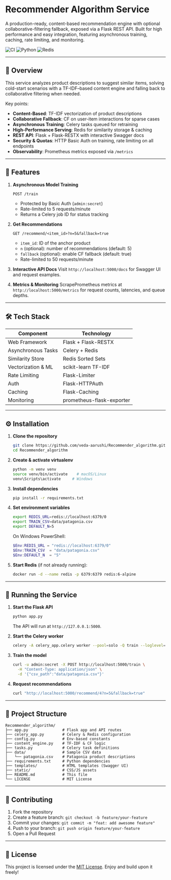 # Recommender Algorithm Service

A production-ready, content-based recommendation engine with optional collaborative-filtering fallback, exposed via a Flask REST API. Built for high performance and easy integration, featuring asynchronous training, caching, rate limiting, and monitoring.

![CI](https://img.shields.io/badge/build-passing-brightgreen) ![Python](https://img.shields.io/badge/python-3.9%2B-blue) ![Redis](https://img.shields.io/badge/redis-6%2B-orange)

---

## 📖 Overview

This service analyzes product descriptions to suggest similar items, solving cold-start scenarios with a TF-IDF–based content engine and falling back to collaborative filtering when needed.

Key points:

* **Content-Based**: TF-IDF vectorization of product descriptions
* **Collaborative Fallback**: CF on user-item interactions for sparse cases
* **Asynchronous Training**: Celery tasks queued for retraining
* **High-Performance Serving**: Redis for similarity storage & caching
* **REST API**: Flask + Flask-RESTX with interactive Swagger docs
* **Security & Quotas**: HTTP Basic Auth on training, rate limiting on all endpoints
* **Observability**: Prometheus metrics exposed via `/metrics`

---

## 🚀 Features

1. **Asynchronous Model Training**

   ```http
   POST /train
   ```

   * Protected by Basic Auth (`admin:secret`)
   * Rate-limited to 5 requests/minute
   * Returns a Celery job ID for status tracking

2. **Get Recommendations**

   ```http
   GET /recommend/<item_id>?n=5&fallback=true
   ```

   * `item_id`: ID of the anchor product
   * `n` (optional): number of recommendations (default: 5)
   * `fallback` (optional): enable CF fallback (default: true)
   * Rate-limited to 50 requests/minute

3. **Interactive API Docs**
   Visit `http://localhost:5000/docs` for Swagger UI and request examples.

4. **Metrics & Monitoring**
   ScrapePrometheus metrics at `http://localhost:5000/metrics` for request counts, latencies, and queue depths.

---

## 🛠️ Tech Stack

| Component          | Technology                |
| ------------------ | ------------------------- |
| Web Framework      | Flask + Flask-RESTX       |
| Asynchronous Tasks | Celery + Redis            |
| Similarity Store   | Redis Sorted Sets         |
| Vectorization & ML | scikit-learn TF-IDF       |
| Rate Limiting      | Flask-Limiter             |
| Auth               | Flask-HTTPAuth            |
| Caching            | Flask-Caching             |
| Monitoring         | prometheus-flask-exporter |

---

## ⚙️ Installation

1. **Clone the repository**

   ```bash
   git clone https://github.com/veda-aarushi/Recommender_algorithm.git
   cd Recommender_algorithm
   ```

2. **Create & activate virtualenv**

   ```bash
   python -m venv venv
   source venv/bin/activate    # macOS/Linux
   venv\Scripts\activate     # Windows
   ```

3. **Install dependencies**

   ```bash
   pip install -r requirements.txt
   ```

4. **Set environment variables**

   ```bash
   export REDIS_URL=redis://localhost:6379/0
   export TRAIN_CSV=data/patagonia.csv
   export DEFAULT_N=5
   ```

   On Windows PowerShell:

   ```powershell
   $Env:REDIS_URL = "redis://localhost:6379/0"
   $Env:TRAIN_CSV  = "data/patagonia.csv"
   $Env:DEFAULT_N  = "5"
   ```

5. **Start Redis** (if not already running):

   ```bash
   docker run -d --name redis -p 6379:6379 redis:6-alpine
   ```

---

## 🔧 Running the Service

1. **Start the Flask API**

   ```bash
   python app.py
   ```

   The API will run at `http://127.0.0.1:5000`.

2. **Start the Celery worker**

   ```bash
   celery -A celery_app.celery worker --pool=solo -Q train --loglevel=info
   ```

3. **Train the model**

   ```bash
   curl -u admin:secret -X POST http://localhost:5000/train \
     -H "Content-Type: application/json" \
     -d '{"csv_path":"data/patagonia.csv"}'
   ```

4. **Request recommendations**

   ```bash
   curl "http://localhost:5000/recommend/4?n=5&fallback=true"
   ```

---

## 📂 Project Structure

```
Recommender_algorithm/
├── app.py               # Flask app and API routes
├── celery_app.py        # Celery & Redis configuration
├── config.py            # Env-based constants
├── content_engine.py    # TF-IDF & CF logic
├── tasks.py             # Celery task definitions
├── data/                # Sample CSV data
│   └── patagonia.csv    # Patagonia product descriptions
├── requirements.txt     # Python dependencies
├── templates/           # HTML templates (Swagger UI)
├── static/              # CSS/JS assets
├── README.md            # This file
└── LICENSE              # MIT License
```

---

## 🤝 Contributing

1. Fork the repository
2. Create a feature branch: `git checkout -b feature/your-feature`
3. Commit your changes: `git commit -m "feat: add awesome feature"`
4. Push to your branch: `git push origin feature/your-feature`
5. Open a Pull Request

---

## 📄 License

This project is licensed under the [MIT License](LICENSE). Enjoy and build upon it freely!
